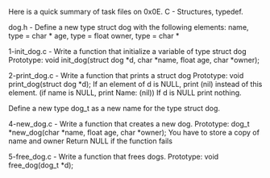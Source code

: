 Here is a quick summary of task files on 0x0E. C - Structures, typedef. 

dog.h - Define a new type struct dog with the following elements:
name, type = char *
age, type = float
owner, type = char *


1-init_dog.c - Write a function that initialize a variable of type struct dog
Prototype: void init_dog(struct dog *d, char *name, float age, char *owner);


2-print_dog.c - Write a function that prints a struct dog
Prototype: void print_dog(struct dog *d);
If an element of d is NULL, print (nil) instead of this element. (if name is NULL, print Name: (nil))
If d is NULL print nothing.


Define a new type dog_t as a new name for the type struct dog.


4-new_dog.c - Write a function that creates a new dog.
Prototype: dog_t *new_dog(char *name, float age, char *owner);
You have to store a copy of name and owner
Return NULL if the function fails


5-free_dog.c - Write a function that frees dogs.
Prototype: void free_dog(dog_t *d);

